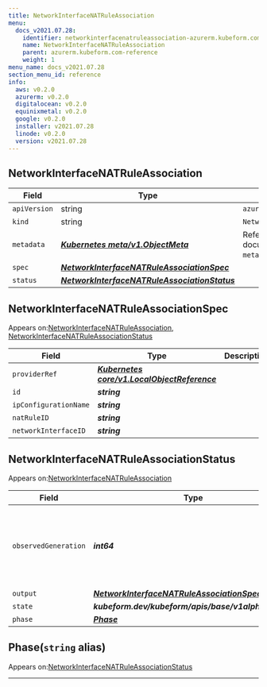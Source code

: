 ```yaml
---
title: NetworkInterfaceNATRuleAssociation
menu:
  docs_v2021.07.28:
    identifier: networkinterfacenatruleassociation-azurerm.kubeform.com
    name: NetworkInterfaceNATRuleAssociation
    parent: azurerm.kubeform.com-reference
    weight: 1
menu_name: docs_v2021.07.28
section_menu_id: reference
info:
  aws: v0.2.0
  azurerm: v0.2.0
  digitalocean: v0.2.0
  equinixmetal: v0.2.0
  google: v0.2.0
  installer: v2021.07.28
  linode: v0.2.0
  version: v2021.07.28
---
```


## NetworkInterfaceNATRuleAssociation
| Field | Type | Description |
| ------ | ----- | ----------- |
| `apiVersion` | string | `azurerm.kubeform.com/v1alpha1` |
|    `kind` | string | `NetworkInterfaceNATRuleAssociation` |
| `metadata` | ***[Kubernetes meta/v1.ObjectMeta](https://v1-18.docs.kubernetes.io/docs/reference/generated/kubernetes-api/v1.18/#objectmeta-v1-meta)***|Refer to the Kubernetes API documentation for the fields of the `metadata` field.|
| `spec` | ***[NetworkInterfaceNATRuleAssociationSpec](#networkinterfacenatruleassociationspec)***||
| `status` | ***[NetworkInterfaceNATRuleAssociationStatus](#networkinterfacenatruleassociationstatus)***||
## NetworkInterfaceNATRuleAssociationSpec

Appears on:[NetworkInterfaceNATRuleAssociation](#networkinterfacenatruleassociation), [NetworkInterfaceNATRuleAssociationStatus](#networkinterfacenatruleassociationstatus)

| Field | Type | Description |
| ------ | ----- | ----------- |
| `providerRef` | ***[Kubernetes core/v1.LocalObjectReference](https://v1-18.docs.kubernetes.io/docs/reference/generated/kubernetes-api/v1.18/#localobjectreference-v1-core)***||
| `id` | ***string***||
| `ipConfigurationName` | ***string***||
| `natRuleID` | ***string***||
| `networkInterfaceID` | ***string***||
## NetworkInterfaceNATRuleAssociationStatus

Appears on:[NetworkInterfaceNATRuleAssociation](#networkinterfacenatruleassociation)

| Field | Type | Description |
| ------ | ----- | ----------- |
| `observedGeneration` | ***int64***| ***(Optional)*** Resource generation, which is updated on mutation by the API Server.|
| `output` | ***[NetworkInterfaceNATRuleAssociationSpec](#networkinterfacenatruleassociationspec)***| ***(Optional)*** |
| `state` | ***kubeform.dev/kubeform/apis/base/v1alpha1.State***| ***(Optional)*** |
| `phase` | ***[Phase](#phase)***| ***(Optional)*** |
## Phase(`string` alias)

Appears on:[NetworkInterfaceNATRuleAssociationStatus](#networkinterfacenatruleassociationstatus)

---
